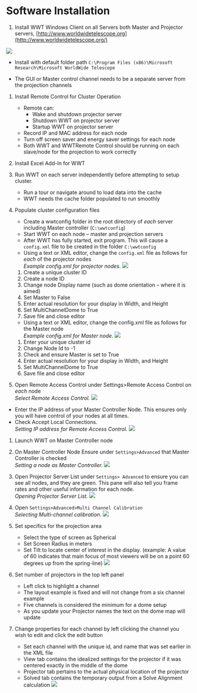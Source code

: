 # Software Installation

1. Install WWT Windows Client on all Servers both Master and Projector servers, [http://www.worldwidetelescope.org](http://www.worldwidetelescope.org/)

  ![](assets/install.png)
  - Install with default folder path ```C:\Program Files (x86)\Microsoft Research\Microsoft WorldWide Telescope```

  -  The GUI or Master control channel needs to be a separate server from the projection channels

1.  Install Remote Control for Cluster Operation
    -  Remote can:
        -  Wake and shutdown projector server
        -  Shutdown WWT on projector server
        -  Startup WWT on projector server
    -  Record IP and MAC address for each node
    -  Turn off screen saver and energy saver settings for each node
    -  Both WWT and WWTRemote Control should be running on each slave/node for the projection to work correctly
1.  Install Excel Add-In for WWT
1.  Run WWT on each server independently before attempting to setup cluster.
    -  Run a tour or navigate around to load data into the cache
    -  WWT needs the cache folder populated to run smoothly
1.  Populate cluster configuration files
    -  Create a wwtconfig folder in the root directory of _each_ server including Master controller (```C:\wwtconfig```)
    -  Start WWT on each node – master and projection servers
    -  After WWT has fully started, exit program. This will cause a ```config.xml``` file to be created in the folder ```C:\wwtconfig```
    -  Using a text or XML editor, change the ```config.xml``` file as follows for _each_ of the projector nodes <br>
      _Example config.xml for projector nodes._
      ![](assets/config_projector.png)

      1.  Create a unique cluster ID
      2.  Create a node ID
      3.  Change node Display name (such as dome orientation – where it is aimed)
      4.  Set Master to False
      5.  Enter actual resolution for your display in Width, and Height
      6.  Set MultiChannelDome to True
      7.  Save file and close editor
    -  Using a text or XML editor, change the config.xml file as follows for the Master node <br>
      _Example config.xml for Master node._
      ![](assets/config_master.png)
      1.  Enter your unique cluster id
      2.  Change Node Id to -1
      3.  Check and ensure Master is set to True
      4.  Enter actual resolution for your display in Width, and Height
      5.  Set MultiChannelDome to True
      6.  Save file and close editor

1.  Open Remote Access Control under Settings>Remote Access Control on _each_ node <br>
  _Select Remote Access Control._
  ![](assets/remoteaccesscontrol.png)
  - Enter the IP address of your Master Controller Node. This ensures only you will have control of your nodes at all times.
  - Check Accept Local Connections. <br>
  _Setting IP address for Remote Access Control._
  ![](assets/setip.png)

1.  Launch WWT on Master Controller node
2.  On Master Controller Node Ensure under ```Settings>Advanced``` that Master Controller is checked <br>
_Setting a node as Master Controller._
![](assets/setnode.png)

1.  Open Projector Server List under ```Settings> Advanced``` to ensure you can see all nodes, and they are green. This pane will also tell you frame rates and other useful information for each node. <br>
_Opening Projector Server List._
![](assets/projectorserverlist.png)

1.  Open ```Settings>Advanced>Multi Channel Calibration```<br>
_Selecting Multi-channel calibration._
![](assets/multichannelprojector.png)

1.  Set specifics for the projection area
    -  Select the type of screen as Spherical
    -  Set Screen Radius in meters
    -  Set Tilt to locate center of interest in the display. (example: A value of 60 indicates that main focus of most viewers will be on a point 60 degrees up from the spring-line)
    ![](assets/projectionarea.jpg)

1.  Set number of projectors in the top left panel
    -  Left click to highlight a channel
    -  The layout example is fixed and will not change from a six channel example
    -  Five channels is considered the minimum for a dome setup
    -  As you update your Projector names the text on the dome map will update
1.  Change properties for each channel by left clicking the channel you wish to edit and click the edit button
    -  Set each channel with the unique id, and name that was set earlier in the XML file
    -  View tab contains the idealized settings for the projector if it was centered exactly in the middle of the dome
    -  Projector tab pertains to the actual physical location of the projector
    -  Solved tab contains the temporary output from a Solve Alignment calculation
    ![](assets/projectorproperties.jpg)
